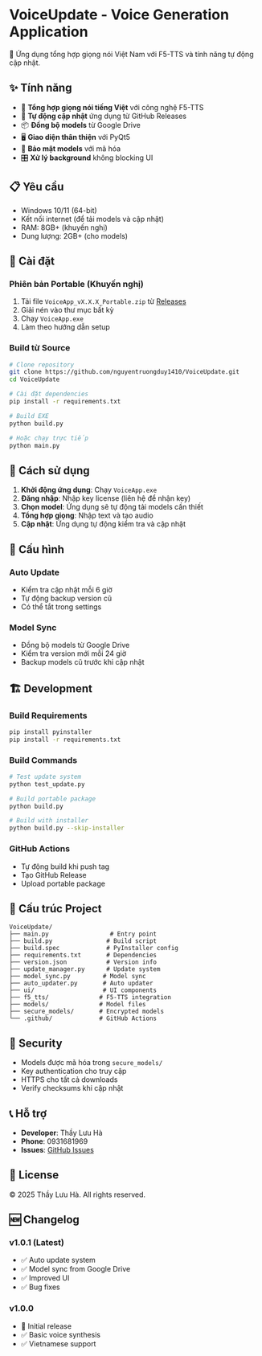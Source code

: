 # VoiceUpdate - Voice Generation Application

🎤 Ứng dụng tổng hợp giọng nói Việt Nam với F5-TTS và tính năng tự động cập nhật.

## ✨ Tính năng

- 🎯 **Tổng hợp giọng nói tiếng Việt** với công nghệ F5-TTS
- 🔄 **Tự động cập nhật** ứng dụng từ GitHub Releases  
- 📦 **Đồng bộ models** từ Google Drive
- 🖥️ **Giao diện thân thiện** với PyQt5
- 🔐 **Bảo mật models** với mã hóa
- 🎛️ **Xử lý background** không blocking UI

## 📋 Yêu cầu

- Windows 10/11 (64-bit)
- Kết nối internet (để tải models và cập nhật)
- RAM: 8GB+ (khuyến nghị)
- Dung lượng: 2GB+ (cho models)

## 🚀 Cài đặt

### Phiên bản Portable (Khuyến nghị)

1. Tải file `VoiceApp_vX.X.X_Portable.zip` từ [Releases](https://github.com/nguyentruongduy1410/VoiceUpdate/releases)
2. Giải nén vào thư mục bất kỳ
3. Chạy `VoiceApp.exe`
4. Làm theo hướng dẫn setup

### Build từ Source

```bash
# Clone repository
git clone https://github.com/nguyentruongduy1410/VoiceUpdate.git
cd VoiceUpdate

# Cài đặt dependencies
pip install -r requirements.txt

# Build EXE
python build.py

# Hoặc chạy trực tiếp
python main.py
```

## 📱 Cách sử dụng

1. **Khởi động ứng dụng**: Chạy `VoiceApp.exe`
2. **Đăng nhập**: Nhập key license (liên hệ để nhận key)
3. **Chọn model**: Ứng dụng sẽ tự động tải models cần thiết
4. **Tổng hợp giọng**: Nhập text và tạo audio
5. **Cập nhật**: Ứng dụng tự động kiểm tra và cập nhật

## 🔧 Cấu hình

### Auto Update
- Kiểm tra cập nhật mỗi 6 giờ
- Tự động backup version cũ
- Có thể tắt trong settings

### Model Sync  
- Đồng bộ models từ Google Drive
- Kiểm tra version mới mỗi 24 giờ
- Backup models cũ trước khi cập nhật

## 🏗️ Development

### Build Requirements
```bash
pip install pyinstaller
pip install -r requirements.txt
```

### Build Commands
```bash
# Test update system
python test_update.py

# Build portable package
python build.py

# Build with installer
python build.py --skip-installer
```

### GitHub Actions
- Tự động build khi push tag
- Tạo GitHub Release
- Upload portable package

## 📂 Cấu trúc Project

```
VoiceUpdate/
├── main.py                 # Entry point
├── build.py               # Build script
├── build.spec             # PyInstaller config
├── requirements.txt       # Dependencies
├── version.json           # Version info
├── update_manager.py      # Update system
├── model_sync.py         # Model sync
├── auto_updater.py       # Auto updater
├── ui/                   # UI components
├── f5_tts/              # F5-TTS integration
├── models/              # Model files
├── secure_models/       # Encrypted models
└── .github/             # GitHub Actions
```

## 🔐 Security

- Models được mã hóa trong `secure_models/`
- Key authentication cho truy cập
- HTTPS cho tất cả downloads
- Verify checksums khi cập nhật

## 📞 Hỗ trợ

- **Developer**: Thầy Lưu Hà
- **Phone**: 0931681969
- **Issues**: [GitHub Issues](https://github.com/nguyentruongduy1410/VoiceUpdate/issues)

## 📄 License

© 2025 Thầy Lưu Hà. All rights reserved.

## 🆕 Changelog

### v1.0.1 (Latest)
- ✅ Auto update system
- ✅ Model sync from Google Drive  
- ✅ Improved UI
- ✅ Bug fixes

### v1.0.0
- 🎉 Initial release
- ✅ Basic voice synthesis
- ✅ Vietnamese support
